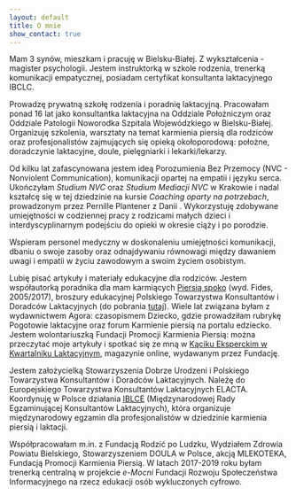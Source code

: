 ```yaml
---
layout: default
title: O mnie
show_contact: true
---
```


Mam 3 synów, mieszkam i pracuję w Bielsku-Białej. Z wykształcenia - magister psychologii. Jestem instruktorką w szkole rodzenia, trenerką komunikacji empatycznej, posiadam certyfikat konsultanta laktacyjnego IBCLC. 

Prowadzę prywatną szkołę rodzenia i poradnię laktacyjną. Pracowałam ponad 16 lat jako konsultantka laktacyjna  na Oddziale Położniczym oraz Oddziale Patologii Noworodka Szpitala Wojewódzkiego w Bielsku-Białej. Organizuję szkolenia, warsztaty na temat karmienia piersią dla rodziców oraz profesjonalistów zajmujących się opieką okołoporodową: położne, doradczynie laktacyjne, doule, pielęgniarki i lekarki/lekarzy.

Od kilku lat zafascynowana jestem ideą Porozumienia Bez Przemocy (NVC - Nonviolent Communication), komunikacji opartej na empatii i języku serca. Ukończyłam _Studium NVC_ oraz _Studium Mediacji NVC_ w Krakowie i nadal kształcę się w tej dziedzinie na kursie _Coaching oparty na potrzebach_, prowadzonym przez Pernille Plantener z Danii . Wykorzystuję zdobywane umiejętności w codziennej pracy z rodzicami małych dzieci i interdyscyplinarnym podejściu do opieki w okresie ciąży i po porodzie. 

Wspieram personel medyczny w doskonaleniu umiejętności komunikacji, dbaniu o swoje zasoby oraz odnajdywaniu równowagi między dawaniem uwagi i empatii w życiu zawodowym a swoim życiem osobistym. 

Lubię pisać artykuły i materiały edukacyjne dla rodziców. Jestem współautorką poradnika dla mam karmiących [Piersią spoko](/#book) (wyd. Fides, 2005/2017), broszury edukacyjnej Polskiego Towarzystwa Konsultantów i Doradców Laktacyjnych (do pobrania [tutaj](http://laktacja.org.pl/wp-content/uploads/2020/04/Broszura_MlekoMamy_Naturalnie.pdf)). Wiele lat związana byłam z wydawnictwem Agora: czasopismem Dziecko, gdzie prowadziłam rubrykę Pogotowie laktacyjne oraz forum Karmienie piersią na portalu edziecko. Jestem wolontariuszką Fundacji Promocji Karmienia Piersią: można przeczytać moje artykuły i spotkać się ze mną w [Kąciku Eksperckim w Kwartalniku Laktacyjnym](http://kwartalnik-laktacyjny.pl/kwartalnik-laktacyjny-1-2020/), magazynie online, wydawanym przez Fundację.

Jestem założycielką Stowarzyszenia Dobrze Urodzeni i Polskiego Towarzystwa Konsultantów i Doradców Laktacyjnych. Należę do Europejskiego Towarzystwa Konsultantów Laktacyjnych ELACTA. Koordynuję w Polsce działania [IBLCE](https://iblce.org) (Międzynarodowej Rady Egzaminującej Konsultantów Laktacyjnych), która organizuje międzynarodowy egzamin dla profesjonalistów w dziedzinie karmienia piersią i laktacji. 

Współpracowałam m.in. z Fundacją Rodzić po Ludzku, Wydziałem Zdrowia Powiatu Bielskiego, Stowarzyszeniem DOULA w Polsce, akcją MLEKOTEKA, Fundacją Promocji Karmienia Piersią. W latach 2017-2019 roku byłam trenerką centralną w projekcie _e-Mocni_ Fundacji Rozwoju Społeczeństwa Informacyjnego na rzecz edukacji osób wykluczonych cyfrowo.
